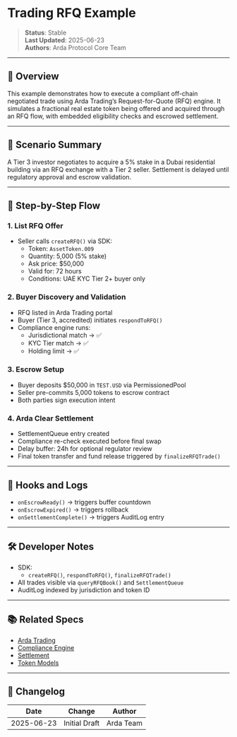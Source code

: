 # Trading RFQ Example

> **Status**: Stable  
> **Last Updated**: 2025-06-23  
> **Authors**: Arda Protocol Core Team

---

## 🧭 Overview

This example demonstrates how to execute a compliant off-chain negotiated trade using Arda Trading’s Request-for-Quote (RFQ) engine. It simulates a fractional real estate token being offered and acquired through an RFQ flow, with embedded eligibility checks and escrowed settlement.

---

## 🧪 Scenario Summary

A Tier 3 investor negotiates to acquire a 5% stake in a Dubai residential building via an RFQ exchange with a Tier 2 seller. Settlement is delayed until regulatory approval and escrow validation.

---

## 🧱 Step-by-Step Flow

### 1. **List RFQ Offer**
- Seller calls `createRFQ()` via SDK:
  - Token: `AssetToken.009`
  - Quantity: 5,000 (5% stake)
  - Ask price: $50,000
  - Valid for: 72 hours
  - Conditions: UAE KYC Tier 2+ buyer only

### 2. **Buyer Discovery and Validation**
- RFQ listed in Arda Trading portal
- Buyer (Tier 3, accredited) initiates `respondToRFQ()`
- Compliance engine runs:
  - Jurisdictional match → ✅
  - KYC Tier match → ✅
  - Holding limit → ✅

### 3. **Escrow Setup**
- Buyer deposits $50,000 in `TEST.USD` via PermissionedPool
- Seller pre-commits 5,000 tokens to escrow contract
- Both parties sign execution intent

### 4. **Arda Clear Settlement**
- SettlementQueue entry created
- Compliance re-check executed before final swap
- Delay buffer: 24h for optional regulator review
- Final token transfer and fund release triggered by `finalizeRFQTrade()`

---

## 🔁 Hooks and Logs

- `onEscrowReady()` → triggers buffer countdown
- `onEscrowExpired()` → triggers rollback
- `onSettlementComplete()` → triggers AuditLog entry

---

## 🛠️ Developer Notes

- SDK:
  - `createRFQ()`, `respondToRFQ()`, `finalizeRFQTrade()`
- All trades visible via `queryRFQBook()` and `SettlementQueue`
- AuditLog indexed by jurisdiction and token ID

---

## 📚 Related Specs

- [Arda Trading](../product/arda-trading.md)
- [Compliance Engine](../protocol/compliance-engine.md)
- [Settlement](../protocol/settlement.md)
- [Token Models](../protocol/token-models.md)

---

## 🧭 Changelog

| Date       | Change           | Author       |
|------------|------------------|--------------|
| 2025-06-23 | Initial Draft    | Arda Team    |
